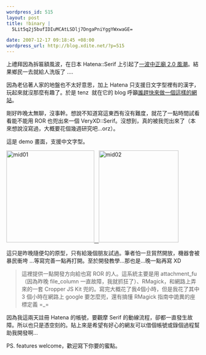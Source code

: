 ```yaml
--- 
wordpress_id: 515
layout: post
title: !binary |
  5Lit5q2j5bufIDIuMCAtLSDlj7DngaPniYggYWxwaGE=

date: 2007-12-17 09:18:45 +08:00
wordpress_url: http://blog.xdite.net/?p=515
---
```

上禮拜因為拆匾額風波，在日本 Hatena::Serif 上引起了<a href="http://wp.tenz.net/archives/424">一波中正廟 2.0 風潮</a>。結果鄉民一去就給人洗版了 ....

因為老佔著人家的地盤也不太好意思，加上 Hatena 只支援日文字型裡有的漢字，玩起來就沒那麼有趣了。於是 tenz&nbsp; 就在它的 blog 呼籲<a href="http://wp.tenz.net/archives/426">誰趕快來做一個這樣的網站</a>。

剛好昨晚太無聊，沒事幹。想說不知道寫這東西有沒有難度，就花了一點時間試看看能不能用 ROR 也兜出來一個 VeryXD::Serif。沒想到，真的被我兜出來了（本來想說沒寫過，大概要花個幾週研究吧...orz）。

這是 demo 畫面，支援中文字型。

<a href="http://www.flickr.com/photos/14765209@N00/2116709468/" title="Flickr 上 xuitejoke 的 mid01"><img src="http://farm3.static.flickr.com/2216/2116709468_dc3117c38c_m.jpg" alt="mid01" height="240" width="229" />&nbsp;&nbsp; </a><a href="http://www.flickr.com/photos/14765209@N00/2115929877/" title="Flickr 上 xuitejoke 的 mid02"><img src="http://farm3.static.flickr.com/2210/2115929877_c4d230a12d_m.jpg" alt="mid02" height="240" width="208" /></a>

這只是昨晚隨便勾的原型，只有給幾個朋友試過。筆者怕一旦貿然開放，機器會被暴民衝垮 ...等寫完善一點再打開。至於開發教學...那也是...晚一點再寫 XD


<blockquote>這裡提供一點開發方向給也寫 ROR 的人。這系統主要是用 attachment_fu （因為昨晚 file_column 一直故障，我就抓狂了）、RMagick，和網路上弄來的一套 Cropper JS Kit 兜的。寫完大概花了我4個小時，但是我花了其中 3 個小時在網路上 google 要怎麼兜，還有搞懂 RMagick 指南中詭異的座標定義 =_=</blockquote>



因為我這兩天註冊 Hatena 的帳號，要觀摩 Serif 的動線流程，卻都一直發生故障。所以也只是憑空刻的。貼上來是希望有好心的網友可以借個帳號或錄個過程幫助我開發啊...

PS. features welcome，歡迎寫下你要的蜜點。
